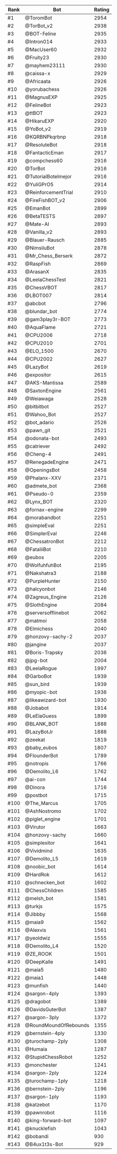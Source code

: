 Rank|Bot|Rating
---|---|---
#1|@ToromBot|2954
#2|@TorBot_v2|2938
#3|@BOT-Feline|2935
#4|@Intron014|2933
#5|@MacUser60|2932
#6|@Fruity23|2930
#7|@mayhem23111|2930
#8|@caissa-x|2929
#9|@Africaata|2926
#10|@yorubachess|2926
#11|@MagnusEXP|2925
#12|@FelineBot|2923
#13|@ttBOT|2923
#14|@HikaruEXP|2920
#15|@YoBot_v2|2919
#16|@KQRBNPkqrbnp|2918
#17|@ResoluteBot|2918
#18|@FantacticEman|2917
#19|@compchess60|2916
#20|@TorBot|2916
#21|@TutorialBotelmejor|2916
#22|@YuliGPrO5|2914
#23|@ReinforcementTrial|2910
#24|@FireFishBOT_v2|2906
#25|@EmanBot|2899
#26|@BetaTESTS|2897
#27|@Mate-AI|2893
#28|@Vanilla_v2|2893
#29|@Blauer-Rausch|2885
#30|@NimsiluBot|2878
#31|@Mr_Chess_Berserk|2872
#32|@RaspFish|2869
#33|@ArasanX|2835
#34|@LeelaChessTest|2821
#35|@ChessVBOT|2817
#36|@LBOT007|2814
#37|@abcbot|2796
#38|@blundar_bot|2774
#39|@gam3play3r-BOT|2773
#40|@AquaFlame|2721
#41|@CPU2006|2718
#42|@CPU2010|2701
#43|@ELO_1500|2670
#44|@CPU2002|2627
#45|@LazyBot|2619
#46|@expositor|2615
#47|@AKS-Mantissa|2589
#48|@SaxtonEngine|2561
#49|@Weiawaga|2528
#50|@bitbitbot|2527
#51|@Wahoo_Bot|2527
#52|@bot_adario|2526
#53|@pawn_git|2521
#54|@odonata-bot|2493
#55|@catriever|2492
#56|@Cheng-4|2491
#57|@RenegadeEngine|2471
#58|@OpeningsBot|2458
#59|@Phalanx-XXV|2371
#60|@admete_bot|2368
#61|@Pseudo-0|2359
#62|@Lynx_BOT|2320
#63|@fornax-engine|2299
#64|@morabandbot|2251
#65|@simpleEval|2251
#66|@SimplerEval|2246
#67|@ChessatronBot|2212
#68|@FataliiBot|2210
#69|@eubos|2205
#70|@WolfuhfuhBot|2195
#71|@Nakshatra3|2188
#72|@PurpleHunter|2150
#73|@halcyonbot|2146
#74|@Zagreus_Engine|2126
#75|@SlothEngine|2084
#76|@serversofflinebot|2062
#77|@matmoi|2058
#78|@Elmichess|2040
#79|@honzovy-sachy-2|2037
#80|@jangine|2037
#81|@Boris-Trapsky|2036
#82|@jpg-bot|2004
#83|@LeelaRogue|1997
#84|@GarboBot|1939
#85|@sun_bird|1939
#86|@myopic-bot|1936
#87|@likeawizard-bot|1930
#88|@Jobabot|1914
#89|@LeElaGuess|1899
#90|@BLANK_BOT|1888
#91|@LazyBotJr|1888
#92|@zeekat|1819
#93|@baby_eubos|1807
#94|@FlounderBot|1789
#95|@notropis|1766
#96|@Demolito_L6|1762
#97|@ai-con|1744
#98|@Dinora|1716
#99|@postbot|1715
#100|@The_Marcus|1705
#101|@AshNostromo|1702
#102|@piglet_engine|1701
#103|@Virutor|1663
#104|@honzovy-sachy|1660
#105|@simplexitor|1641
#106|@Vividmind|1635
#107|@Demolito_L5|1619
#108|@noobic_bot|1614
#109|@HardRok|1612
#110|@schnecken_bot|1602
#111|@ChessChildren|1585
#112|@melsh_bot|1581
#113|@turkjs|1575
#114|@Jibbby|1568
#115|@maia9|1562
#116|@Alexvis|1561
#117|@yeoldwiz|1555
#118|@Demolito_L4|1520
#119|@ZE_ROOK|1501
#120|@DeepKalle|1491
#121|@maia5|1480
#122|@maia1|1448
#123|@munfish|1440
#124|@sargon-4ply|1393
#125|@dragobot|1389
#126|@DavidsGuterBot|1387
#127|@sargon-3ply|1372
#128|@RoundMoundOfRebounds|1355
#129|@bernstein-4ply|1330
#130|@turochamp-2ply|1308
#131|@Humaia|1287
#132|@StupidChessRobot|1252
#133|@monchester|1241
#134|@sargon-2ply|1224
#135|@turochamp-1ply|1218
#136|@bernstein-2ply|1196
#137|@sargon-1ply|1193
#138|@katzebot|1170
#139|@pawnrobot|1116
#140|@king-forward-bot|1097
#141|@knucklefish|1043
#142|@bobandi|930
#143|@B4ux1t3s-Bot|929
